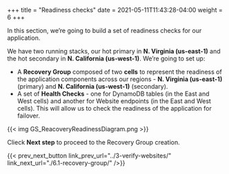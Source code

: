 +++
title = "Readiness checks"
date =  2021-05-11T11:43:28-04:00
weight = 6
+++

In this section, we’re going to build a set of readiness checks for our application. 

We have two running stacks, our hot primary in **N. Virginia (us-east-1)** and the hot secondary in **N. California (us-west-1)**.  We’re going to set up:
* A **Recovery Group** composed of two **cells** to represent the readiness of the application components across our regions - **N. Virginia (us-east-1)** (primary) and **N. California (us-west-1)** (secondary). 
* A set of **Health Checks** - one for DynamoDB tables (in the East and West cells) and another for Website endpoints (in the East and West cells). This will allow us to check the readiness of the application for failover.

{{< img GS_ReacoveryReadinessDiagram.png >}}

Clieck **Next step** to proceed to the Recovery Group creation. 

{{< prev_next_button link_prev_url="../3-verify-websites/" link_next_url="./6.1-recovery-group/" />}}

